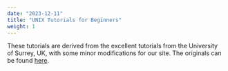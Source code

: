 ```yaml
---
date: "2023-12-11"
title: "UNIX Tutorials for Beginners"
weight: 1
---
```


These tutorials are derived from the excellent tutorials from the University of Surrey, UK, with some minor modifications for our site. The originals can be found [here](http://www.ee.surrey.ac.uk/Teaching/Unix/).
